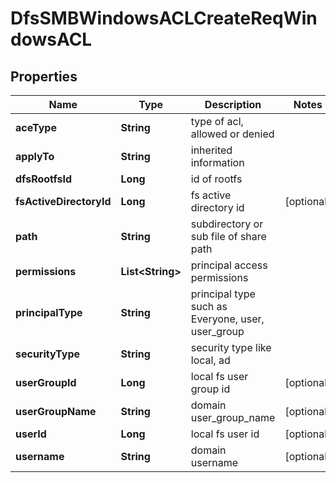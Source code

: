 # DfsSMBWindowsACLCreateReqWindowsACL

## Properties
Name | Type | Description | Notes
------------ | ------------- | ------------- | -------------
**aceType** | **String** | type of acl, allowed or denied | 
**applyTo** | **String** | inherited information | 
**dfsRootfsId** | **Long** | id of rootfs | 
**fsActiveDirectoryId** | **Long** | fs active directory id |  [optional]
**path** | **String** | subdirectory or sub file of share path | 
**permissions** | **List&lt;String&gt;** | principal access permissions | 
**principalType** | **String** | principal type such as Everyone, user, user_group | 
**securityType** | **String** | security type like local, ad | 
**userGroupId** | **Long** | local fs user group id |  [optional]
**userGroupName** | **String** | domain user_group_name |  [optional]
**userId** | **Long** | local fs user id |  [optional]
**username** | **String** | domain username |  [optional]
